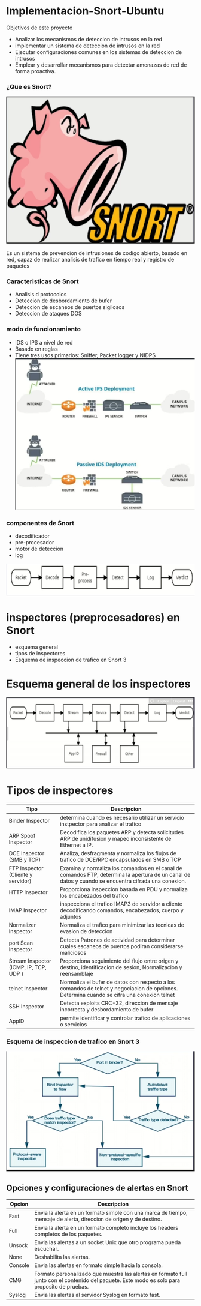 # Implementacion-Snort-Ubuntu

Objetivos de este proyecto
* Analizar los mecanismos de deteccion de intrusos en la red 
* implementar un sistema de deteccion de intrusos en la red
* Ejecutar configuraciones comunes en los sistemas de deteccion de intrusos
* Emplear y desarrollar mecanismos para detectar amenazas de red de forma proactiva.

### ¿Que es Snort?
![Untitled](https://github.com/jhonybustamante/Implementacion-Snort-Ubuntu/blob/0af78ee4a77c140d9cd4115f43079c24bfb6bc8f/img/1.PNG)

Es un sistema de prevencion de intrusiones de codigo abierto, basado en red, capaz de realizar analisis de trafico en tiempo real y registro de paquetes

### Caracteristicas de Snort

- Analisis d protocolos
- Deteccion de desbordamiento de bufer
- Deteccion de escaneos de puertos sigilosos
- Deteccion de ataques DOS
### modo de funcionamiento

- IDS o IPS  a nivel de red
- Basado en reglas
- Tiene tres usos primarios: Sniffer, Packet logger y NIDPS
![Untitled](https://github.com/jhonybustamante/Implementacion-Snort-Ubuntu/blob/6f3759c14ffd26e1c2aa2026dd14525fea7a6941/img/2.PNG)
### componentes de Snort

- decodificador
- pre-procesador
- motor de deteccion
- log

![Untitled](https://github.com/jhonybustamante/Implementacion-Snort-Ubuntu/blob/c4de5c9097351e9ba8a80ce30c3243fc3309ab09/img/3.PNG)

# inspectores (preprocesadores) en Snort

- esquema general
- tipos de inspectores
- Esquema de inspeccion de trafico en Snort 3

# Esquema general de los inspectores
![Untitled](https://github.com/jhonybustamante/Implementacion-Snort-Ubuntu/blob/e83e931958ccb8185e816170bda9712aa7384b99/img/4.PNG)

# Tipos de inspectores
| Tipo | Descripcion |
| --- | --- |
| Binder Inspector | determina cuando es necesario utilizar un servicio instpector para analizar el trafico |
| ARP Spoof Inspector | Decodifica los paquetes ARP y detecta solicitudes ARP de unidifusion y mapeo inconsistente de Ethernet a IP. |
| DCE Inspector (SMB y TCP) | Analiza, desfragmenta y normaliza los flujos de trafico de DCE/RPC encapsulados en SMB o TCP |
| FTP Inspector (Cliente y servidor) | Examina y normaliza los comandos en el canal de comandos FTP, determina la apertura de un canal de datos y cuando se encuentra cifrada una conexion. |
| HTTP Inspector | Proporciona inspeccion basada en PDU y normaliza los encabezados del trafico |
| IMAP Inspector | inspecciona el trafico IMAP3 de servidor a cliente decodificando comandos, encabezados, cuerpo y adjuntos |
| Normalizer Inspector | Normaliza el trafico para minimizar las tecnicas de evasion de deteccion |
| port Scan Inspector | Detecta Patrones de actividad para determinar cuales escaneos de puertos podiran considerarse maliciosos |
| Stream Inspector (ICMP,  IP, TCP, UDP ) | Proporciona seguimiento del flujo entre origen y destino, identificacion de sesion, Normalizacion y reensamblaje |
| telnet Inspector | Normaliza el bufer de datos con respecto a los comandos de telnet y negociacion de opciones. Determina cuando se cifra una conexion telnet |
| SSH Inspector | Detecta exploits CRC-32, direccion de mensaje incorrecta y desbordamiento de bufer |
| AppID | permite identificar y controlar trafico de aplicaciones o servicios |

### Esquema de inspeccion de trafico en Snort 3
![Untitled](https://github.com/jhonybustamante/Implementacion-Snort-Ubuntu/blob/9850ae27b88aaa1b81776397ef8e35c983ff3b08/img/5.PNG)

## Opciones y configuraciones de alertas en Snort
| Opcion | Descripcion |
| --- | --- |
| Fast | Envia la alerta en un formato simple con una marca de tiempo, mensaje de alerta, direccion de origen y de destino. |
| Full | Envia la alerta en un formato completo incluye los headers completos de los paquetes. |
| Unsock | Envia las alertas a un socket Unix que otro programa pueda escuchar. |
| None | Deshabilita las alertas. |
| Console  | Envia las alertas en formato simple hacia la consola. |
| CMG | Formato personalizado que muestra las alertas en formato full junto con el contenido del paquete. Este modo es solo para proposito de pruebas. |
| Syslog | Envia las alertas al servidor Syslog en formato fast. |
